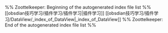 %% Zoottelkeeper: Beginning of the autogenerated index file list  %%
 [[obsdian技巧学习/插件学习/插件学习|插件学习]]
 [[obsdian技巧学习/插件学习/DataView/_index_of_DataView|_index_of_DataView]]
%% Zoottelkeeper: End of the autogenerated index file list  %%
